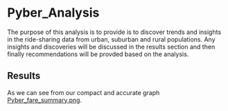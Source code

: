 # Pyber_Analysis
The purpose of this analysis is to provide is to discover trends and insights in the ride-sharing data from urban, suburban and rural populations. Any insights and discoveries
will be discussed in the results section and then finally recommendations will be provded based on the analysis. 

## Results 
As we can see from our compact and accurate graph [Pyber_fare_summary.png](Pyber_Analysis/analysis/Pyber_fare_summary.png).


